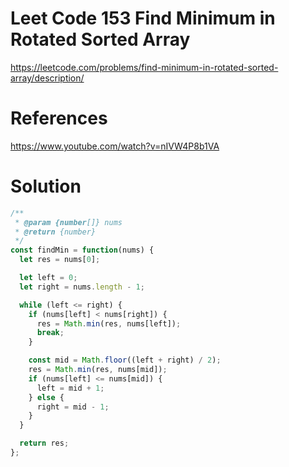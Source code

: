 # Leet Code 153 Find Minimum in Rotated Sorted Array
https://leetcode.com/problems/find-minimum-in-rotated-sorted-array/description/
# References
https://www.youtube.com/watch?v=nIVW4P8b1VA
# Solution

```javascript
/**
 * @param {number[]} nums
 * @return {number}
 */
const findMin = function(nums) {
  let res = nums[0];

  let left = 0;
  let right = nums.length - 1;

  while (left <= right) {
    if (nums[left] < nums[right]) {
      res = Math.min(res, nums[left]);
      break;
    }

    const mid = Math.floor((left + right) / 2);
    res = Math.min(res, nums[mid]);
    if (nums[left] <= nums[mid]) {
      left = mid + 1;
    } else {
      right = mid - 1;
    }
  }

  return res;
};
```
